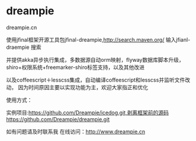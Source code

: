 dreampie
========

dreampie.cn

使用jfinal框架开源工具包jfinal-dreampie,http://search.maven.org/  输入jfianl-draempie 搜索

并提供akka异步执行集成，多数据源自动orm映射，flyway数据库脚本升级，
shiro+权限系统+freemarker-shiro标签支持，以及其他改进



以及coffeescript＋lesscss集成，自动编译coffeescript和lesscss并监听文件改动，
因为时间原因主要以实现功能为主，欢迎大家指正和优化

使用方式：

实例项目:https://github.com/Dreampie/icedog.git,剥离框架前的源码https://github.com/Dreampie/dreampie.git

如有问题请及时联系我 在线访问：http://www.dreampie.cn

